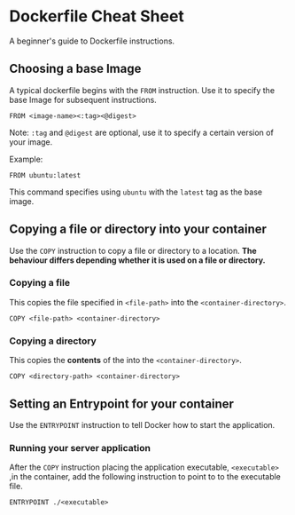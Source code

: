 # Dockerfile Cheat Sheet
A beginner's guide to Dockerfile instructions.

## Choosing a base Image
A typical dockerfile begins with the ```FROM``` instruction. Use it to specify the base Image for subsequent instructions.

    FROM <image-name><:tag><@digest>
Note: ```:tag``` and ```@digest``` are optional, use it to specify a certain version of your image.

Example:

    FROM ubuntu:latest

This command specifies using ```ubuntu``` with the ```latest``` tag as the base image.

## Copying a file or directory into your container
Use the ```COPY``` instruction to copy a file or directory to a location. **The behaviour differs depending whether it is used on a file or directory.**

### Copying a file
This copies the file specified in ```<file-path>``` into the ```<container-directory>```.

    COPY <file-path> <container-directory>

### Copying a directory
This copies the **contents** of the <directory-path> into the ```<container-directory>```.

    COPY <directory-path> <container-directory>

## Setting an Entrypoint for your container
Use the ```ENTRYPOINT``` instruction to tell Docker how to start the application.

### Running your server application
After the ```COPY``` instruction placing the application executable, ```<executable>``` ,in the container, add the following instruction to point to to the executable file.

    ENTRYPOINT ./<executable>
